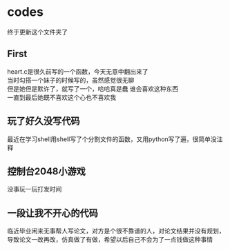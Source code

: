 # codes
终于更新这个文件夹了
## First
heart.c是很久前写的一个函数，今天无意中翻出来了  
当时勾搭一个妹子的时候写的，虽然感觉很无聊  
但是她但是默许了，就写了一个，哈哈真是蠢 谁会喜欢这种东西  
一直到最后她既不喜欢这个心也不喜欢我


## 玩了好久没写代码
最近在学习shell用shell写了个分割文件的函数，又用python写了遍，很简单没注释

## 控制台2048小游戏
没事玩一玩打发时间

## 一段让我不开心的代码
临近毕业闲来无事帮人写论文，对方是个很不靠谱的人，对论文结果并没有规划，导致论文一改再改，仿真做了有做，希望以后自己不会为了一点钱做这种事情
